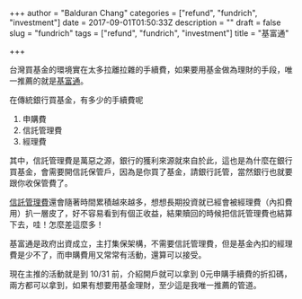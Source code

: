 +++
author = "Balduran Chang"
categories = ["refund", "fundrich", "investment"]
date = 2017-09-01T01:50:33Z
description = ""
draft = false
slug = "fundrich"
tags = ["refund", "fundrich", "investment"]
title = "基富通"

+++


台灣買基金的環境實在太多拉離拉雜的手續費，如果要用基金做為理財的手段，唯一推薦的就是[基富通](https://www.fundrich.com.tw/event/mgm/SharePage.aspx?code=YNAI5577)。

在傳統銀行買基金，有多少的手續費呢

1. 申購費
2. 信託管理費
3. 經理費

其中，信託管理費是萬惡之源，銀行的獲利來源就來自於此，這也是為什麼在銀行買基金，會需要開信託保管戶，因為是你買了基金，請銀行託管，當然銀行也就要跟你收保管費了。

[信託管理費](http://news.cnyes.com/news/id/500788)還會隨著時間累積越來越多，想想長期投資就已經會被經理費（內扣費用）扒一層皮了，好不容易看到有個正收益，結果贖回的時候把信託管理費也結算下去，哇！怎麼差這麼多！

基富通是政府出資成立，主打集保架構，不需要信託管理費，但是基金內扣的經理費是少不了，而申購費用又常常有活動，還算可以接受。

現在主推的活動就是到 10/31 前，介紹開戶就可以拿到 0元申購手續費的折扣碼，兩方都可以拿到，如果有想要用基金理財，至少這是我唯一推薦的管道。

